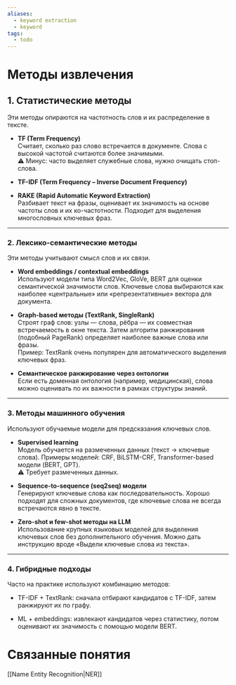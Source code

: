```yaml
---
aliases:
  - keyword extraction
  - keyword
tags:
  - todo
---
```

# Методы извлечения
## **1. Статистические методы**

Эти методы опираются на частотность слов и их распределение в тексте.

- **TF (Term Frequency)**  
    Считает, сколько раз слово встречается в документе. Слова с высокой частотой считаются более значимыми.  
    ⚠ Минус: часто выделяет служебные слова, нужно очищать стоп-слова.
    
- **TF-IDF (Term Frequency – Inverse Document Frequency)**  
    
- **RAKE (Rapid Automatic Keyword Extraction)**  
    Разбивает текст на фразы, оценивает их значимость на основе частоты слов и их ко-частотности. Подходит для выделения многословных ключевых фраз.
    

---

### **2. Лексико-семантические методы**

Эти методы учитывают смысл слов и их связи.

- **Word embeddings / contextual embeddings**  
    Используют модели типа Word2Vec, GloVe, BERT для оценки семантической значимости слов. Ключевые слова выбираются как наиболее «центральные» или «репрезентативные» вектора для документа.
    
- **Graph-based методы (TextRank, SingleRank)**  
    Строят граф слов: узлы — слова, рёбра — их совместная встречаемость в окне текста. Затем алгоритм ранжирования (подобный PageRank) определяет наиболее важные слова или фразы.  
    Пример: TextRank очень популярен для автоматического выделения ключевых фраз.
    
- **Семантическое ранжирование через онтологии**  
    Если есть доменная онтология (например, медицинская), слова можно оценивать по их важности в рамках структуры знаний.
    

---

### **3. Методы машинного обучения**

Используют обучаемые модели для предсказания ключевых слов.

- **Supervised learning**  
    Модель обучается на размеченных данных (текст → ключевые слова). Примеры моделей: CRF, BiLSTM-CRF, Transformer-based модели (BERT, GPT).  
    ⚠ Требует размеченных данных.
    
- **Sequence-to-sequence (seq2seq) модели**  
    Генерируют ключевые слова как последовательность. Хорошо подходят для сложных документов, где ключевые слова не всегда встречаются явно в тексте.
    
- **Zero-shot и few-shot методы на LLM**  
    Использование крупных языковых моделей для выделения ключевых слов без дополнительного обучения. Можно дать инструкцию вроде «Выдели ключевые слова из текста».
    

---

### **4. Гибридные подходы**

Часто на практике используют комбинацию методов:

- TF-IDF + TextRank: сначала отбирают кандидатов с TF-IDF, затем ранжируют их по графу.
    
- ML + embeddings: извлекают кандидатов через статистику, потом оценивают их значимость с помощью модели BERT.
# Связанные понятия 
[[Name Entity Recognition|NER]]